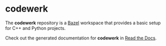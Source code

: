 # codewerk

The **codewerk** repository is a [Bazel](https://bazel.build/start) workspace that provides a basic setup for C++ and
Python projects.

Check out the generated documentation for **codewerk** in [Read the Docs](https://codewerk.readthedocs.io/en/latest/).
